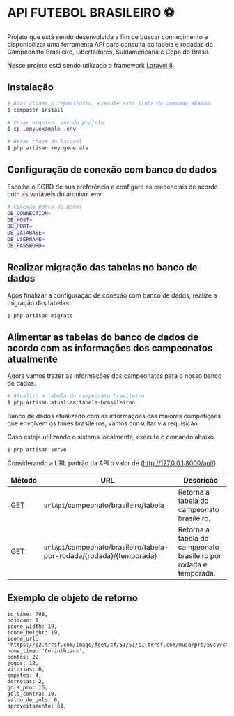 # API FUTEBOL BRASILEIRO ⚽

Projeto que está sendo desenvolvida a fim de buscar conhecimento e disponibilizar uma ferramenta API para consulta da tabela e rodadas do Campeonato Brasileiro, Libertadores, Suldamericana e Copa do Brasil.

Nesse projeto está sendo utilizado o framework [Laravel 8](https://laravel.com/docs/8.x).

## Instalação

```bash
# Após clonar o repositório, execute esta linha de comando abaixo
$ composer install

# Criar arquivo .env do projeto
$ cp .env.example .env

# Gerar chave do laravel
$ php artisan key:generate
```

## Configuração de conexão com banco de dados

Escolha o SGBD de sua preferência e configure as credenciais de acordo com as variáveis do arquivo .env 

```bash
# Conexão Banco de Dados
DB_CONNECTION=
DB_HOST=
DB_PORT=
DB_DATABASE=
DB_USERNAME=
DB_PASSWORD=
```

## Realizar migração das tabelas no banco de dados

Após finalizar a configuração de conexão com banco de dados, realize a migração das tabelas.

```bash
$ php artisan migrate
```

## Alimentar as tabelas do banco de dados de acordo com as informações dos campeonatos atualmente

Agora vamos trazer as informações dos campeonatos para o nosso banco de dados.

```bash
# Atualiza a tabela do campeonato brasileiro
$ php artisan atualiza:tabela-brasileirao
```

Banco de dados atualizado com as informações das maiores competições que envolvem os times brasileiros, vamos consultar via requisição.

Caso esteja utilizando o sistema localmente, execute o comando abaixo.

```bash
$ php artisan serve
```

Considerando a URL padrão da API o valor de (http://127.0.0.1:8000/api/)

| Método | URL | Descrição |
| --- | --- | --- |
| GET | ```urlApi```/campeonato/brasileiro/tabela | Retorna a tabela do campeonato brasileiro. |
| GET | ```urlApi```/campeonato/brasileiro/tabela-por-rodada/{rodada}/{temporada} | Retorna a tabela do campeonato brasileiro por rodada e temporada. |

## Exemplo de objeto de retorno

```code
id_time: 798,
posicao: 1,
icone_width: 19,
icone_height: 19,
icone_url: 'https://p2.trrsf.com/image/fget/cf/51/51/s1.trrsf.com/musa/pro/5vcvvctt97r69pfi89v8th577m.png',
nome_time: 'Corinthians',
pontos: 22,
jogos: 12,
vitorias: 6,
empates: 4,
derrotas: 2,
gols_pro: 16,
gols_contra: 10,
saldo_de_gols: 6,
aproveitamento: 61,
```

